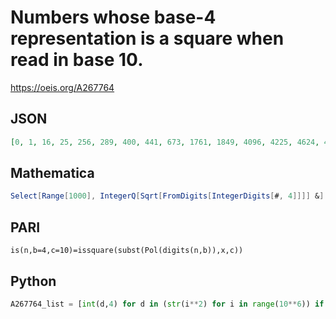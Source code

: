 # Numbers whose base\-4 representation is a square when read in base 10\.
https://oeis.org/A267764
## JSON
```JSON
[0, 1, 16, 25, 256, 289, 400, 441, 673, 1761, 1849, 4096, 4225, 4624, 4761, 6400, 6561, 7056, 7713, 10768, 13401, 28176, 29584, 65536, 66049, 67600, 68121, 73984, 74529, 76176, 76729, 77985, 102400, 103041, 104976, 112896, 113569, 123408, 150081, 172288, 214416, 450816, 473344, 501433, 519873]
```
## Mathematica
```Mathematica
Select[Range[1000], IntegerQ[Sqrt[FromDigits[IntegerDigits[#, 4]]]] &] (* _Alonso del Arte_, Jan 23 2016 *)
```
## PARI
```PARI
is(n,b=4,c=10)=issquare(subst(Pol(digits(n,b)),x,c))
```
## Python
```Python
A267764_list = [int(d,4) for d in (str(i**2) for i in range(10**6)) if max(d) < '4'] # _Chai Wah Wu_, Feb 23 2016
```
